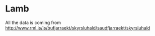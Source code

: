 Lamb
====

All the data is coming from http://www.rml.is/is/bufjarraekt/skyrsluhald/saudfjarraekt/skyrsluhald
